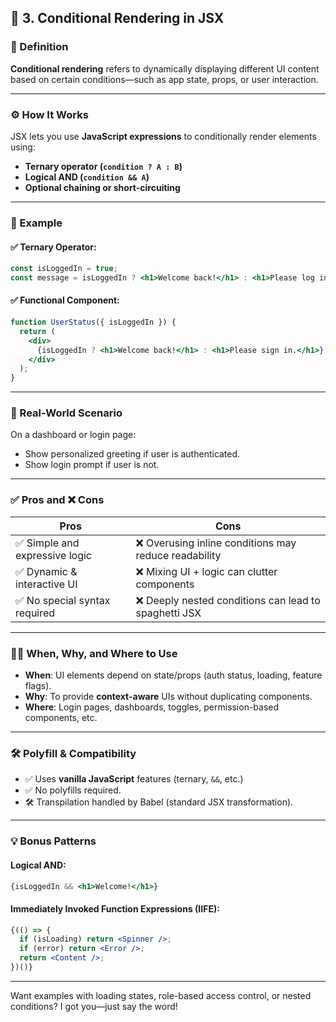 
## 🔀 3. Conditional Rendering in JSX

### 📘 Definition
**Conditional rendering** refers to dynamically displaying different UI content based on certain conditions—such as app state, props, or user interaction.

---

### ⚙️ How It Works

JSX lets you use **JavaScript expressions** to conditionally render elements using:

- **Ternary operator (`condition ? A : B`)**
- **Logical AND (`condition && A`)**
- **Optional chaining or short-circuiting**

---

### 🧪 Example

#### ✅ Ternary Operator:
```jsx
const isLoggedIn = true;
const message = isLoggedIn ? <h1>Welcome back!</h1> : <h1>Please log in.</h1>;
```

#### ✅ Functional Component:
```jsx
function UserStatus({ isLoggedIn }) {
  return (
    <div>
      {isLoggedIn ? <h1>Welcome back!</h1> : <h1>Please sign in.</h1>}
    </div>
  );
}
```

---

### 📌 Real-World Scenario

On a dashboard or login page:
- Show personalized greeting if user is authenticated.
- Show login prompt if user is not.

---

### ✅ Pros and ❌ Cons

| Pros                           | Cons                                                          |
|--------------------------------|---------------------------------------------------------------|
| ✅ Simple and expressive logic | ❌ Overusing inline conditions may reduce readability         |
| ✅ Dynamic & interactive UI    | ❌ Mixing UI + logic can clutter components                   |
| ✅ No special syntax required  | ❌ Deeply nested conditions can lead to spaghetti JSX         |

---

### 🕵️‍♂️ When, Why, and Where to Use

- **When**: UI elements depend on state/props (auth status, loading, feature flags).
- **Why**: To provide **context-aware** UIs without duplicating components.
- **Where**: Login pages, dashboards, toggles, permission-based components, etc.

---

### 🛠️ Polyfill & Compatibility

- ✅ Uses **vanilla JavaScript** features (ternary, `&&`, etc.)
- ✅ No polyfills required.
- 🛠️ Transpilation handled by Babel (standard JSX transformation).

---

### 💡 Bonus Patterns

#### Logical AND:
```jsx
{isLoggedIn && <h1>Welcome!</h1>}
```

#### Immediately Invoked Function Expressions (IIFE):
```jsx
{(() => {
  if (isLoading) return <Spinner />;
  if (error) return <Error />;
  return <Content />;
})()}
```

---

Want examples with loading states, role-based access control, or nested conditions? I got you—just say the word!